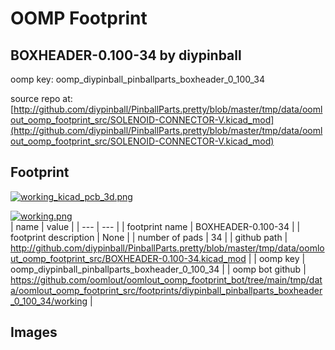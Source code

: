 # OOMP Footprint  
## BOXHEADER-0.100-34  by diypinball  
  
oomp key: oomp_diypinball_pinballparts_boxheader_0_100_34  
  
source repo at: [http://github.com/diypinball/PinballParts.pretty/blob/master/tmp/data/oomlout_oomp_footprint_src/SOLENOID-CONNECTOR-V.kicad_mod](http://github.com/diypinball/PinballParts.pretty/blob/master/tmp/data/oomlout_oomp_footprint_src/SOLENOID-CONNECTOR-V.kicad_mod)  
## Footprint  
  
[![working_kicad_pcb_3d.png](working_kicad_pcb_3d_600.png)](working_kicad_pcb_3d.png)  
  
[![working.png](working_600.png)](working.png)  
| name | value | 
| --- | --- | 
| footprint name | BOXHEADER-0.100-34 | 
| footprint description | None | 
| number of pads | 34 | 
| github path | http://github.com/diypinball/PinballParts.pretty/blob/master/tmp/data/oomlout_oomp_footprint_src/BOXHEADER-0.100-34.kicad_mod | 
| oomp key | oomp_diypinball_pinballparts_boxheader_0_100_34 | 
| oomp bot github | https://github.com/oomlout/oomlout_oomp_footprint_bot/tree/main/tmp/data/oomlout_oomp_footprint_src/footprints/diypinball_pinballparts_boxheader_0_100_34/working | 
## Images  
